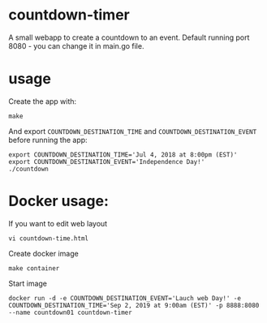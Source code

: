 # countdown-timer
A small webapp to create a countdown to an event.
Default running port 8080 - you can change it in main.go file.

# usage

Create the app with:

```
make
```

And export `COUNTDOWN_DESTINATION_TIME` and `COUNTDOWN_DESTINATION_EVENT` before running the app:

```
export COUNTDOWN_DESTINATION_TIME='Jul 4, 2018 at 8:00pm (EST)'
export COUNTDOWN_DESTINATION_EVENT='Independence Day!'
./countdown
```

# Docker usage:

If you want to edit web layout
```
vi countdown-time.html
```

Create docker image
```
make container
```

Start image
```
docker run -d -e COUNTDOWN_DESTINATION_EVENT='Lauch web Day!' -e COUNTDOWN_DESTINATION_TIME='Sep 2, 2019 at 9:00am (EST)' -p 8888:8080 --name countdown01 countdown-timer
```

